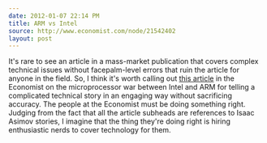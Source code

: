 ```yaml
---
date: 2012-01-07 22:14 PM
title: ARM vs Intel
source: http://www.economist.com/node/21542402
layout: post
---
```


It's rare to see an article in a mass-market publication that covers
complex technical issues without facepalm-level errors that ruin the
article for anyone in the field. So, I think it's worth calling out
[this article][] in the Economist on the microprocessor war between
Intel and ARM for telling a complicated technical story in an engaging
way without sacrificing accuracy. The people at the Economist must be
doing something right. Judging from the fact that all the article
subheads are references to Isaac Asimov stories, I imagine that the
thing they're doing right is hiring enthusiastic nerds to cover
technology for them.

[this article]: http://www.economist.com/node/21542402
